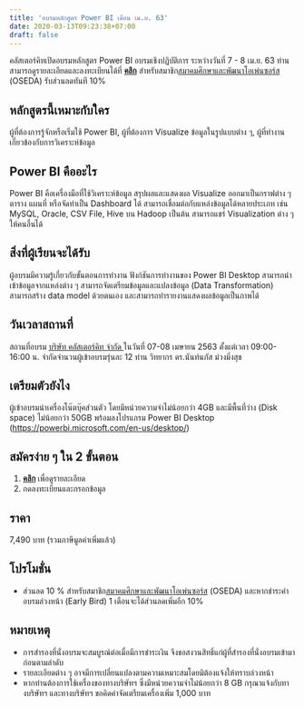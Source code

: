 ```yaml
---
title: 'อบรมหลักสูตร Power BI เดือน เม.ย. 63'
date: 2020-03-13T09:23:38+07:00
draft: false
---
```


คลัสเตอร์คิทเปิดอบรมหลักสูตร Power BI อบรมเชิงปฏิบัติการ ระหว่างวันที่ 7 - 8 เม.ย. 63 ท่านสามารถดูรายละเอียดและลงทะเบียนได้ที่ <a href="../../training-courses/power-bi"> **คลิก**</a> สำหรับสมาชิก<a href="https://www.oseda.or.th/th/">สมาคมศึกษาและพัฒนาโอเพ่นซอร์ส</a> (OSEDA) รับส่วนลดทันที 10% 

<!--more-->

## หลักสูตรนี้เหมาะกับใคร
ผู้ที่ต้องการรู้จักหรือเริ่มใช้ Power BI, ผู้ที่ต้องการ Visualize ข้อมูลในรูปแบบต่าง ๆ, ผู้ที่ทำงานเกี่ยวข้องกับการวิเคราะห์ข้อมูล

## Power BI คืออะไร
Power BI คือเครื่องมือที่ใช้วิเคราะห์ข้อมูล สรุปผลและแสดงผล Visualize ออกมาเป็นกราฟต่าง ๆ ตาราง แผนที่ หรือจัดทำเป็น Dashboard ได้ สามารถเชื่อมต่อกับแหล่งข้อมูลได้หลายประเภท เช่น MySQL, Oracle, CSV File, Hive บน Hadoop เป็นต้น สามารถแชร์ Visualization ต่าง ๆ ให้คนอื่นได้

## สิ่งที่ผู้เรียนจะได้รับ
ผู้อบรมมีความรู้เกี่ยวกับขั้นตอนการทำงาน ฟังก์ชันการทำงานของ Power BI Desktop สามารถนำเข้าข้อมูลจากแหล่งต่าง ๆ สามารถจัดเตรียมข้อมูลและแปลงข้อมูล (Data Transformation) สามารถสร้าง data model ด้วยตนเอง และสามารถทำรายงานแสดงผลข้อมูลเป็นภาพได้

## วันเวลาสถานที่
สถานที่อบรม <a href="../../contact-us">บริษัท คลัสเตอร์คิท จำกัด </a> ในวันที่ 07-08 เมษายน 2563 ตั้งแต่เวลา 09:00-16:00 น. จำกัดจำนวนผู้เข้าอบรมรุ่นละ 12 ท่าน วิทยากร ดร.นันท์นภัส ม่วงมิ่งสุข

## เตรียมตัวยังไง
ผู้เข้าอบรมนำเครื่องโน๊ตบุ๊คส่วนตัว โดยมีหน่วยความจำไม่น้อยกว่า 4GB และมีพื้นที่ว่าง (Disk space) ไม่น้อยกว่า 50GB พร้อมลงโปรแกรม Power BI Desktop (https://powerbi.microsoft.com/en-us/desktop/)

## สมัครง่าย ๆ ใน 2 ขั้นตอน
1. <a href="../../training-courses/power-bi"> **คลิก**</a> เพื่อดูรายละเอียด
2. กดลงทะเบียนและกรอกข้อมูล

## ราคา
7,490 บาท (รวมภาษีมูลค่าเพิ่มแล้ว)

## โปรโมชั่น
* ส่วนลด 10 % สำหรับสมาชิก<a href="https://www.oseda.or.th/th/">สมาคมศึกษาและพัฒนาโอเพ่นซอร์ส</a> (OSEDA) และหากชำระค่าอบรมล่วงหน้า (Early Bird) 1 เดือนจะได้ส่วนลดเพิ่มอีก 10%

## หมายเหตุ

* การสำรองที่นั่งอบรมจะสมบูรณ์ต่อเมื่อมีการชำระเงิน จึงขอสงวนสิทธิ์แก่ผู้ที่สำรองที่นั่งอบรมเข้ามาก่อนตามลำดับ
* รายละเอียดต่าง ๆ อาจมีการเปลี่ยนแปลงตามความเหมาะสมโดยมิต้องแจ้งให้ทราบล่วงหน้า
* หากท่านต้องการใช้เครื่องของทางบริษัทฯ ซึ่งมีหน่วยความจำไม่น้อยกว่า 8 GB กรุณาแจ้งกับทางบริษัทฯ และทางบริษัทฯ ขอคิดค่าจัดเตรียมเครื่องเพิ่ม 1,000 บาท 

